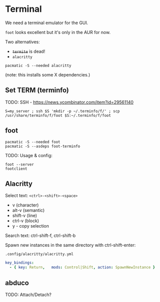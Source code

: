 # Terminal

We need a terminal emulator for the GUI.

`foot` looks excellent but it's only in the AUR for now.

Two alternatives:

* ~~`termite`~~ is dead!
* `alacritty`

`pacmatic -S --needed alacritty`

(note: this installs some X dependencies.)

## Set TERM (terminfo)

TODO: SSH - https://news.ycombinator.com/item?id=29561140

```
S=my_server ; ssh $S 'mkdir -p ~/.terminfo/f/' ; scp /usr/share/terminfo/f/foot $S:~/.terminfo/f/foot
```

## foot

```
pacmatic -S --needed foot
pacmatic -S --asdeps foot-terminfo
```

TODO: Usage & config:

```
foot --server
footclient
```

## Alacritty

Select text: `<ctrl>-<shift>-<space>`

* v (character)
* alt-v (semantic)
* shift-v (line)
* ctrl-v (block)
* y - copy selection

Search text: ctrl-shift-f, ctrl-shift-b

Spawn new instances in the same directory with ctrl-shift-enter:

`.config/alacritty/alacritty.yml`

```yaml
key_bindings:
  - { key: Return,   mods: Control|Shift, action: SpawnNewInstance }
```

## abduco

TODO: Attach/Detach?
